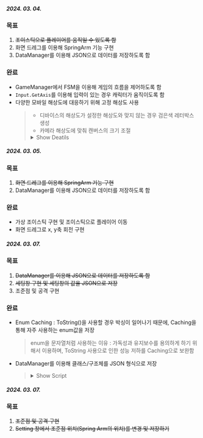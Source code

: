 ##### 2024. 03. 04.

### 목표
1. ~~조이스틱으로 플레이어를 움직일 수 있도록 함~~
2. 화면 드레그를 이용해 SpringArm 기능 구현
3.  DataManager를 이용해 JSON으로 데이터를 저장하도록 함

### 완료
- GameManager에서 FSM을 이용해 게임의 흐름을 제어하도록 함
- `Input.GetAxis`를 이용해 입력이 있는 경우 캐릭터가 움직이도록 함
- 다양한 모바일 해상도에 대응하기 위해 고정 해상도 사용
  > - 디바이스의 해상도가 설정한 해상도와 맞지 않는 경우 검은색 레터박스 생성
  > - 카메라 해상도에 맞춰 캔버스의 크기 조절
  > <details>
  > <summary>Show Deatils</summary>  
  > 
  > > - 빨간색 : CanvasRatio를 사용한 캔버스
  > > - 노란색 : CanvasRatio를 사용하지 않은 캔버스
  > >   <details>
  > >   <summary>Camera/Canvas Ratio 적용 전</summary>
  > >   
  > >   ![Camera/Canvas Ratio 적용 전](https://github.com/xcb00/Portfolios/blob/main/Folder/Resources/Ratio1.png)
  > >   </details>
  > > 
  > >   <details>
  > >   <summary>설정한 해상도보다 가로가 길 경우</summary>
  > >   
  > >   ![설정한 해상도보다 가로가 길 경우](https://github.com/xcb00/Portfolios/blob/main/Folder/Resources/Ratio2.png)
  > >   </details>
  > > 
  > >   <details>
  > >   <summary>설정한 해상도보다 세로가 길 경우</summary>
  > >   
  > >   ![설정한 해상도보다 세로가 길 경우](https://github.com/xcb00/Portfolios/blob/main/Folder/Resources/Ratio3.png)
  > >   </details>
  > > 
  > </details>

##### 2024. 03. 05.

### 목표
1. ~~화면 드레그를 이용해 SpringArm 기능 구현~~
2. DataManager를 이용해 JSON으로 데이터를 저장하도록 함

### 완료
- 가상 조이스틱 구현 및 조이스틱으로 플레이어 이동
- 화면 드레그로 x, y축 회전 구현

##### 2024. 03. 07.

### 목표
1. ~~DataManager를 이용해 JSON으로 데이터를 저장하도록 함~~
2. ~~세팅창 구현 및 세팅창의 값을 JSON으로 저장~~
3. 조준점 및 공격 구현

### 완료
- Enum Caching : ToString()을 사용할 경우 박싱이 일어나기 때문에, Caching을 통해 자주 사용하는 enum값을 저장
  > enum을 문자열처럼 사용하는 이유 : 가독성과 유지보수를 용의하게 하기 위해서 이용하며, ToString 사용으로 인한 성능 저하를 Caching으로 보완함
- DataManager를 이용해 클래스/구조체를 JSON 형식으로 저장
  > <details>
  > <summary>Show Script</summary>
  > 
  > **DataClass.cs**
  > ```C#
  > // 클래스/구조체 리스트를 JSON 형식으로 저장하기 위한 구조체
  > [System.Serializable]
  > public struct DataList<T>
  > {
  >   public List<T> dataList;
  >   public DataList(List<T> dataList) =〉this.dataList = dataList;
  > }
  > ```
  > **DataManager.cs**
  > ```C#
  > StringBuilder strBuilder = new StringBuilder();
  > public string GetFilePath(JsonFileName name) // 'name.txt' 파일로 저장할 경로를 반환
  > 
  > // data 구조체/클래스를 Json형식으로 '../name.txt'파일로 저장
  > public void SaveDataToJson<T>(JsonFileName name, T data) =〉File.WriteAllText(GetFilePath(name), JsonUtility.ToJson(data)); 
  > 
  > // 구조체/클래스 리스트를 Json형식으로 '../name.txt'파일로 저장
  > public void SaveDataListToJson<T>(JsonFileName name, List<T> dataList) =〉File.WriteAllText(GetFilePath(name), DataListToJsonString(dataList));
  > 
  > // 구조체/클래스 리스트를 Json형식의 문자열로 변환
  > public string DataListToJsonString<T>(List<T> data) =〉JsonUtility.ToJson(new DataList<T>(data));
  > 
  > // Json 형식의 문자열을 구조체/클래스로 불러오기
  > public T LoadJsonToData<T>(JsonFileNae name, ref bool fileExists)
  > {
  >   string path = GetFilePath(name);
  >   if(!File.Exists(path)) // 데이터가 존재하는지 확인
  >   {
  >     fileExists = false;
  >     return default(T);
  >   }
  >   fileExists = true;
  >   return JsonUtility.FromJson<T>(File.ReadAllText(path));
  > }
  > 
  > // Json 형식의 문자열을 구조체/클래스 리스트로 불러오기
  > public T LoadJsonToData<T>(JsonFileNae name, ref bool fileExists)
  > {
  >   string path = GetFilePath(name);
  >   if(!File.Exists(path)) // 데이터가 존재하는지 확인
  >     return new List<T>();
  > 
  >   return JsonStringToDataList<T>(File.ReadAllText(path));
  > }
  > 
  > // Json 형식의 문자열을 구조체/클래스 리스트로 변환
  > public List<T> JsonStringToDataList<T>(string jsonString) =〉string.IsNullOrEmpty(jsonString) ? new List<T>() : JsonUtility.FromJson<DataList<T>>(jsonString).dataList;
  > 
  > ```
  > </details>
  > 

##### 2024. 03. 07.

### 목표
1. ~~조준점 및 공격 구현~~
2. ~~Setting 창에서 조준점 위치(Spring Arm의 위치)를 변경 및 저장하기~~









